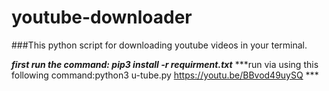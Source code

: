 # youtube-downloader
###This python script for downloading youtube videos in your terminal.

***first run the command: pip3 install -r requirment.txt***
***run via using this following command:python3 u-tube.py https://youtu.be/BBvod49uySQ ***
